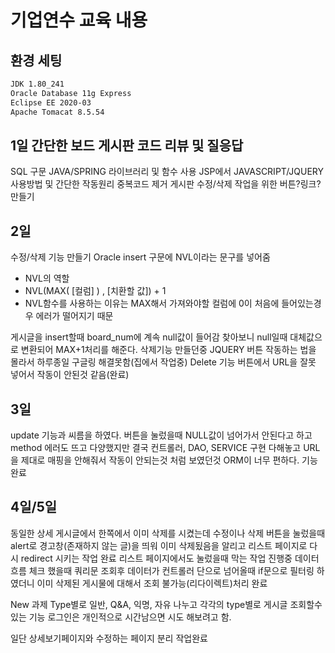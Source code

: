 # 기업연수 교육 내용 

## 환경 세팅
```bash
JDK 1.80_241
Oracle Database 11g Express
Eclipse EE 2020-03
Apache Tomacat 8.5.54
```

## 1일 간단한 보드 게시판 코드 리뷰 및 질응답
SQL 구문
JAVA/SPRING 라이브러리 및 함수 사용
JSP에서 JAVASCRIPT/JQUERY 사용방법 및 간단한 작동원리
중복코드 제거
게시판 수정/삭제 작업을 위한 버튼?링크? 만들기

## 2일 
수정/삭제 기능 만들기
Oracle insert 구문에 NVL이라는 문구를 넣어줌

- NVL의 역할
 - NVL(MAX( [컬럼] ) , [치환할 값]) + 1
 - NVL함수를 사용하는 이유는 MAX해서 가져와야할 컬럼에 0이 처음에 들어있는경우 에러가 떨어지기 때문

게시글을 insert할때 board_num에 계속 null값이 들어감 찾아보니
null일때 대체값으로 변환되어 MAX+1처리를 해준다.
삭제기능 만들던중 JQUERY 버튼 작동하는 법을 몰라서 하루종일 구글링 해결못함(집에서 작업중)
Delete 기능 버튼에서 URL을 잘못 넣어서 작동이 안된것 같음(완료)

## 3일
update 기능과 씨름을 하였다.
버튼을 눌렀을때 NULL값이 넘어가서 안된다고 하고 method 에러도 뜨고 다양했지만 
결국 컨트롤러, DAO, SERVICE 구현 다해놓고 URL을 제대로 매핑을 안해줘서 작동이 안되는것 처럼 보였던것
ORM이 너무 편하다.
기능 완료

## 4일/5일
동일한 상세 게시글에서 한쪽에서 이미 삭제를 시켰는데 수정이나 삭제 버튼을 눌렀을때
alert로 경고창(존재하지 않는 글)을 띄워 이미 삭제됬음을 알리고 리스트 페이지로
다시 redirect 시키는 작업 완료
리스트 페이지에서도 눌렀을때 막는 작업 진행중
데이터 흐름 체크 했을때 쿼리문 조회후 데이터가 컨트롤러 단으로 넘어올때
if문으로 필터링 하였더니 이미 삭제된 게시물에 대해서 조회 불가능(리다이렉트)처리 완료

New 과제
Type별로 일반, Q&A, 익명, 자유 나누고 각각의 type별로 게시글 조회할수 있는 기능
로그인은 개인적으로 시간남으면 시도 해보려고 함.

일단 상세보기페이지와 수정하는 페이지 분리 작업완료

